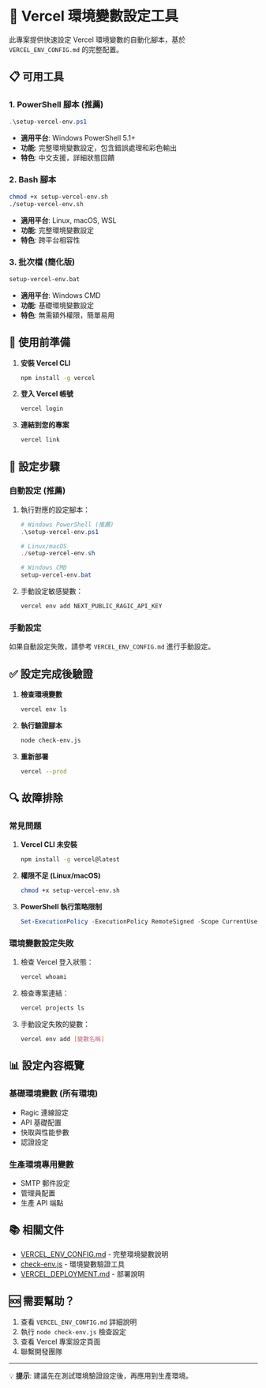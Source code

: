 # 🚀 Vercel 環境變數設定工具

此專案提供快速設定 Vercel 環境變數的自動化腳本，基於 `VERCEL_ENV_CONFIG.md` 的完整配置。

## 📋 可用工具

### 1. PowerShell 腳本 (推薦)
```powershell
.\setup-vercel-env.ps1
```
- **適用平台**: Windows PowerShell 5.1+
- **功能**: 完整環境變數設定，包含錯誤處理和彩色輸出
- **特色**: 中文支援，詳細狀態回饋

### 2. Bash 腳本
```bash
chmod +x setup-vercel-env.sh
./setup-vercel-env.sh
```
- **適用平台**: Linux, macOS, WSL
- **功能**: 完整環境變數設定
- **特色**: 跨平台相容性

### 3. 批次檔 (簡化版)
```cmd
setup-vercel-env.bat
```
- **適用平台**: Windows CMD
- **功能**: 基礎環境變數設定
- **特色**: 無需額外權限，簡單易用

## 🔧 使用前準備

1. **安裝 Vercel CLI**
   ```bash
   npm install -g vercel
   ```

2. **登入 Vercel 帳號**
   ```bash
   vercel login
   ```

3. **連結到您的專案**
   ```bash
   vercel link
   ```

## 📝 設定步驟

### 自動設定 (推薦)

1. 執行對應的設定腳本：
   ```powershell
   # Windows PowerShell (推薦)
   .\setup-vercel-env.ps1
   
   # Linux/macOS
   ./setup-vercel-env.sh
   
   # Windows CMD
   setup-vercel-env.bat
   ```

2. 手動設定敏感變數：
   ```bash
   vercel env add NEXT_PUBLIC_RAGIC_API_KEY
   ```

### 手動設定

如果自動設定失敗，請參考 `VERCEL_ENV_CONFIG.md` 進行手動設定。

## ✅ 設定完成後驗證

1. **檢查環境變數**
   ```bash
   vercel env ls
   ```

2. **執行驗證腳本**
   ```bash
   node check-env.js
   ```

3. **重新部署**
   ```bash
   vercel --prod
   ```

## 🔍 故障排除

### 常見問題

1. **Vercel CLI 未安裝**
   ```bash
   npm install -g vercel@latest
   ```

2. **權限不足 (Linux/macOS)**
   ```bash
   chmod +x setup-vercel-env.sh
   ```

3. **PowerShell 執行策略限制**
   ```powershell
   Set-ExecutionPolicy -ExecutionPolicy RemoteSigned -Scope CurrentUser
   ```

### 環境變數設定失敗

1. 檢查 Vercel 登入狀態：
   ```bash
   vercel whoami
   ```

2. 檢查專案連結：
   ```bash
   vercel projects ls
   ```

3. 手動設定失敗的變數：
   ```bash
   vercel env add [變數名稱]
   ```

## 📊 設定內容概覽

### 基礎環境變數 (所有環境)
- Ragic 連線設定
- API 基礎配置
- 快取與性能參數
- 認證設定

### 生產環境專用變數
- SMTP 郵件設定
- 管理員配置
- 生產 API 端點

## 📚 相關文件

- [VERCEL_ENV_CONFIG.md](./VERCEL_ENV_CONFIG.md) - 完整環境變數說明
- [check-env.js](./check-env.js) - 環境變數驗證工具
- [VERCEL_DEPLOYMENT.md](./VERCEL_DEPLOYMENT.md) - 部署說明

## 🆘 需要幫助？

1. 查看 `VERCEL_ENV_CONFIG.md` 詳細說明
2. 執行 `node check-env.js` 檢查設定
3. 查看 Vercel 專案設定頁面
4. 聯繫開發團隊

---

💡 **提示**: 建議先在測試環境驗證設定後，再應用到生產環境。
